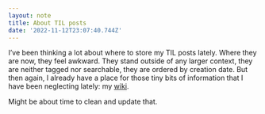 ```yaml
---
layout: note
title: About TIL posts
date: '2022-11-12T23:07:40.744Z'
---
```


I’ve been thinking a lot about where to store my TIL posts lately. Where they are now, they feel awkward. They stand outside of any larger context, they are neither tagged nor searchable, they are ordered by creation date. But then again, I already have a place for those tiny bits of information that I have been neglecting lately: my [wiki](https://wiki.christianpoplawski.de).

Might be about time to clean and update that.
